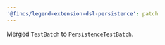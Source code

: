 ```yaml
---
'@finos/legend-extension-dsl-persistence': patch
---
```


Merged `TestBatch` to `PersistenceTestBatch`.
